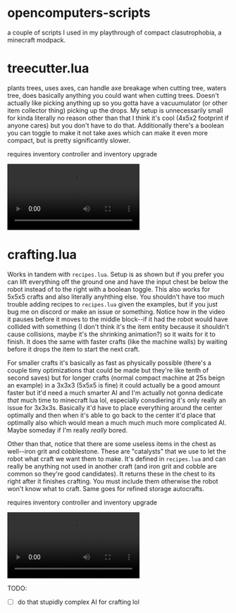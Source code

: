 # opencomputers-scripts
a couple of scripts I used in my playthrough of compact clasutrophobia, a minecraft modpack.

# treecutter.lua
plants trees, uses axes, can handle axe breakage when cutting tree, waters tree, does basically anything you could want when cutting trees. Doesn't actually like picking anything up so you gotta have a vacuumulator (or other item collector thing) picking up the drops. My setup is unnecessarily small for kinda literally no reason other than that I think it's cool (4x5x2 footprint if anyone cares) but you don't have to do that. Additionally there's a boolean you can toggle to make it not take axes which can make it even more compact, but is pretty significantly slower.

requires inventory controller and inventory upgrade

<video src="https://user-images.githubusercontent.com/59105749/183991339-c127f2ba-d4e3-41d8-a3f4-efb1fd8532f2.mp4"></video>

# crafting.lua
Works in tandem with `recipes.lua`. Setup is as shown but if you prefer you can lift everything off the ground one and have the input chest be below the robot instead of to the right with a boolean toggle. This also works for 5x5x5 crafts and also literally anyhthing else. You shouldn't have too much trouble adding recipes to `recipes.lua` given the examples, but if you just bug me on discord or make an issue or something. Notice how in the video it pauses before it moves to the middle block--if it had the robot would have collided with something (I don't think it's the item entity because it shouldn't cause collisions, maybe it's the shrinking animation?) so it waits for it to finish. It does the same with faster crafts (like the machine walls) by waiting before it drops the item to start the next craft. 

For smaller crafts it's basically as fast as physically possible (there's a couple timy optimizations that could be made but they're like tenth of second saves) but for longer crafts (normal compact machine at 25s beign an example) in a 3x3x3 (5x5x5 is fine) it could actually be a good amount faster but it'd need a much smarter AI and I'm actually not gonna dedicate *that* much time to minecraft lua lol, especially consdiering it's only really an issue for 3x3x3s. Basically it'd have to place everything around the center optimally and then when it's able to go back to the center it'd place that optimally also which would mean a much much much more complicated AI. Maybe someday if I'm really *really* bored.

Other than that, notice that there are some useless items in the chest as well--iron grit and cobblestone. These are "catalysts" that we use to let the robot what craft we want them to make. It's defined in `recipes.lua` and can really be anything not used in another craft (and iron grit and cobble are common so they're good candidates). It returns these in the chest to its right after it finishes crafting. You must include them otherwise the robot won't know what to craft. Same goes for refined storage autocrafts.

requires inventory controller and inventory upgrade

<video src="https://user-images.githubusercontent.com/59105749/183991959-3b2beacb-b812-44f8-9532-0b753944abef.mp4"></video>

TODO:
 - [ ] do that stupidly complex AI for crafting lol
